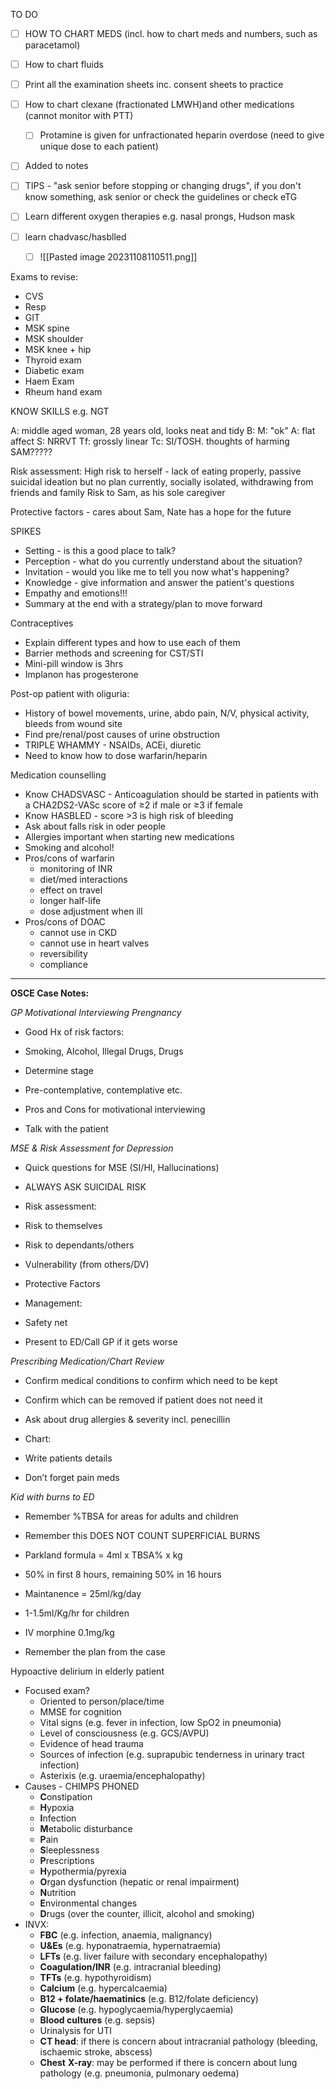 
TO DO

- [ ] HOW TO CHART MEDS (incl. how to chart meds and numbers, such as paracetamol)

- [ ] How to chart fluids

- [ ] Print all the examination sheets inc. consent sheets to practice

- [ ] How to chart clexane (fractionated LMWH)and other medications (cannot monitor with PTT)
	- [ ] Protamine is given for unfractionated heparin overdose (need to give unique dose to each patient)

- [ ] Added to notes
- [ ] TIPS - "ask senior before stopping or changing drugs", if you don't know something, ask senior or check the guidelines or check eTG 
- [ ] Learn different oxygen therapies e.g. nasal prongs, Hudson mask
- [ ] learn chadvasc/hasblled
	- [ ] ![[Pasted image 20231108110511.png]]


Exams to revise:
- CVS
- Resp
- GIT
- MSK spine
- MSK shoulder
- MSK knee + hip
- Thyroid exam
- Diabetic exam
- Haem Exam
- Rheum hand exam


KNOW SKILLS e.g. NGT

A: middle aged woman, 28 years old, looks neat and tidy
B: 
M: "ok"
A: flat affect
S: NRRVT
Tf: grossly linear
Tc: SI/TOSH. thoughts of harming SAM?????


Risk assessment:
High risk to herself - lack of eating properly, passive suicidal ideation but no plan currently, socially isolated, withdrawing from friends and family 
Risk to Sam, as his sole caregiver

Protective factors - cares about Sam, Nate has a hope for the future 

SPIKES
- Setting - is this a good place to talk?
- Perception - what do you currently understand about the situation?
- Invitation - would you like me to tell you now what's happening?
- Knowledge - give information and answer the patient's questions
- Empathy and emotions!!!
- Summary at the end with a strategy/plan to move forward 

Contraceptives
 - Explain different types and how to use each of them
 - Barrier methods and screening for CST/STI
 - Mini-pill window is 3hrs
 - Implanon has progesterone 

Post-op patient with oliguria:
- History of bowel movements, urine, abdo pain, N/V, physical activity, bleeds from wound site 
- Find pre/renal/post causes of urine obstruction
- TRIPLE WHAMMY - NSAIDs, ACEi, diuretic
- Need to know how to dose warfarin/heparin

Medication counselling
- Know CHADSVASC - Anticoagulation should be started in patients with a CHA2DS2-VASc score of ≥2 if male or ≥3 if female
- Know HASBLED - score >3 is high risk of bleeding 
- Ask about falls risk in oder people
- Allergies important when starting new medications
- Smoking and alcohol!
- Pros/cons of warfarin
	- monitoring of INR
	- diet/med interactions
	- effect on travel 
	- longer half-life 
	- dose adjustment when ill 
- Pros/cons of DOAC
	- cannot use in CKD  
	- cannot use in heart valves
	- reversibility 
	- compliance 


---

**OSCE Case Notes:**

*GP Motivational Interviewing Prengnancy*

- Good Hx of risk factors:

- Smoking, Alcohol, Illegal Drugs, Drugs

- Determine stage

- Pre-contemplative, contemplative etc.

- Pros and Cons for motivational interviewing

- Talk with the patient

  

*MSE & Risk Assessment for Depression*

- Quick questions for MSE (SI/HI, Hallucinations)

- ALWAYS ASK SUICIDAL RISK

- Risk assessment:

- Risk to themselves

- Risk to dependants/others

- Vulnerability (from others/DV)

- Protective Factors

- Management:

- Safety net

- Present to ED/Call GP if it gets worse

  

*Prescribing Medication/Chart Review*

- Confirm medical conditions to confirm which need to be kept

- Confirm which can be removed if patient does not need it

- Ask about drug allergies & severity incl. penecillin

- Chart:

- Write patients details

- Don’t forget pain meds

  

*Kid with burns to ED*

- Remember %TBSA for areas for adults and children

- Remember this DOES NOT COUNT SUPERFICIAL BURNS

- Parkland formula = 4ml x TBSA% x kg

- 50% in first 8 hours, remaining 50% in 16 hours

- Maintanence = 25ml/kg/day

- 1-1.5ml/Kg/hr for children

- IV morphine 0.1mg/kg

- Remember the plan from the case


Hypoactive delirium in elderly patient
- Focused exam?
	- Oriented to person/place/time
	- MMSE for cognition
	- Vital signs (e.g. fever in infection, low SpO2 in pneumonia)
	- Level of consciousness (e.g. GCS/AVPU)
	- Evidence of head trauma
	- Sources of infection (e.g. suprapubic tenderness in urinary tract infection)
	- Asterixis (e.g. uraemia/encephalopathy)
- Causes - CHIMPS PHONED
	- **C**onstipation
	- **H**ypoxia
	- **I**nfection
	- **M**etabolic disturbance
	- **P**ain
	- **S**leeplessness
	- **P**rescriptions
	- **H**ypothermia/pyrexia
	- **O**rgan dysfunction (hepatic or renal impairment)
	- **N**utrition
	- **E**nvironmental changes
	- **D**rugs (over the counter, illicit, alcohol and smoking)
- INVX:
	- **FBC** (e.g. infection, anaemia, malignancy)
	- **U&Es** (e.g. hyponatraemia, hypernatraemia)
	- **LFTs** (e.g. liver failure with secondary encephalopathy)
	- **Coagulation/INR** (e.g. intracranial bleeding)
	- **TFTs** (e.g. hypothyroidism)
	- **Calcium** (e.g. hypercalcaemia)
	- **B12 + folate/haematinics** (e.g. B12/folate deficiency)
	- **Glucose** (e.g. hypoglycaemia/hyperglycaemia)
	- **Blood cultures** (e.g. sepsis)
	- Urinalysis for UTI
	- **CT head**: if there is concern about intracranial pathology (bleeding, ischaemic stroke, abscess)
	- **Chest** **X-ray**: may be performed if there is concern about lung pathology (e.g. pneumonia, pulmonary oedema)